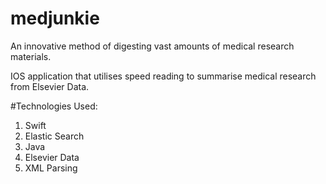 # medjunkie
An innovative method of digesting vast amounts of medical research materials.

IOS application that utilises speed reading to summarise medical research from Elsevier Data.

#Technologies Used:
1. Swift
2. Elastic Search
3. Java
4. Elsevier Data
5. XML Parsing
